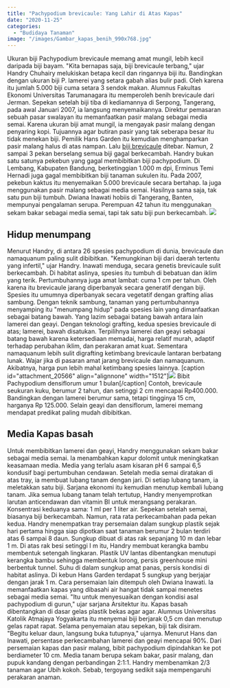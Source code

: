 ```yaml
---
title: "Pachypodium brevicaule: Yang Lahir di Atas Kapas"
date: "2020-11-25"
categories: 
  - "Budidaya Tanaman"
image: "/images/Gambar_kapas_benih_990x768.jpg"
---
```


Ukuran biji Pachypodium brevicaule memang amat mungil, lebih kecil daripada biji bayam. "Kita bernapas saja, biji brevicaule terbang," ujar Handry Chuhairy melukiskan betapa kecil dan ringannya biji itu. Bandingkan dengan ukuran biji P. lamerei yang setara gabah alias bulir padi. Oleh karena itu jumlah 5.000 biji cuma setara 3 sendok makan. Alumnus Fakultas Ekonomi Universitas Tarumanagara itu memperoleh benih brevicaule dari Jerman. Sepekan setelah biji tiba di kediamannya di Serpong, Tangerang, pada awal Januari 2007, ia langsung menyemaikannya. Direktur pemasaran sebuah pasar swalayan itu memanfaatkan pasir malang sebagai media semai. Karena ukuran biji amat mungil, ia mengayak pasir malang dengan penyaring kopi. Tujuannya agar butiran pasir yang tak seberapa besar itu tidak menekan biji. Pemilik Hans Garden itu kemudian menghamparkan pasir malang halus di atas nampan. Lalu [biji brevicaule](http://localhost/mitra/pachypodium-namaquanum-tumbuh-lambat.html#brevicaule) ditebar. Namun, 2 sampai 3 pekan berselang semua biji gagal berkecambah. Handry bukan satu satunya pekebun yang gagal membibitkan biji pachypodium. Di Lembang, Kabupaten Bandung, berketinggian 1.000 m dpi, Erminus Temi Hernadi juga gagal membibitkan biji tanaman sukulen itu. Pada 2007, pekebun kaktus itu menyemaikan 5.000 brevicaule secara bertahap. Ia juga menggunakan pasir malang sebagai media semai. Hasilnya sama saja, tak satu pun biji tumbuh. Dwiana Inawati hobiis di Tangerang, Banten, mempunyai pengalaman serupa. Perempuan 42 tahun itu menggunakan sekam bakar sebagai media semai, tapi tak satu biji pun berkecambah. [![](/images/Pachypodium1-1.jpg)](http://localhost/mitra/wp-content/uploads/2020/11/Pachypodium1-1.jpg)

## Hidup menumpang

Menurut Handry, di antara 26 spesies pachypodium di dunia, brevicaule dan namaquanum paling sulit dibibitkan. "Kemungkinan biji dari daerah tertentu yang infertil," ujar Handry. Inawati menduga, secara genetis brevicaule sulit berkecambah. Di habitat aslinya, spesies itu tumbuh di bebatuan dan iklim yang terik. Pertumbuhannya juga amat lambat: cuma 1 cm per tahun. Oleh karena itu brevicaule jarang diperbanyak secara generatif dengan biji. Spesies itu umumnya diperbanyak secara vegetatif dengan grafting alias sambung. Dengan teknik sambung, tanaman yang pertumbuhannya menyamping itu "menumpang hidup" pada spesies lain yang dimanfaatkan sebagai batang bawah. Yang lazim sebagai batang bawah antara lain lamerei dan geayi. Dengan teknologi grafting, kedua spesies brevicaule di atas; lamerei, bawah disatukan. Terpilihnya lamerei dan geayi sebagai batang bawah karena ketersediaan memadai, harga relatif murah, adaptif terhadap perubahan iklim, dan perakaran amat kuat. Sementara namaquanum lebih sulit digrafting ketimbang brevicaule lantaran berbatang lunak. Wajar jika di pasaran amat jarang brevicaule dan namaquanum. Akibatnya, harga pun lebih mahal ketimbang spesies lainnya. \[caption id="attachment\_20566" align="alignnone" width="1512"\][![](/images/Pachypodium-brevicaule.jpg)](http://localhost/mitra/wp-content/uploads/2020/11/Pachypodium-brevicaule.jpg) Bibit Pachypodium densiflorum umur 1 bulan\[/caption\] Contoh, brevicaule seukuran kuku, berumur 2 tahun, dan setinggi 2 cm mencapai Rp400.000. Bandingkan dengan lamerei berumur sama, tetapi tingginya 15 cm, harganya Rp 125.000. Selain geayi dan densiflorum, lamerei memang mendapat predikat paling mudah dibibitkan.

## Media Kapas basah

Untuk membibitkan lamerei dan geayi, Handry menggunakan sekam bakar sebagai media semai. Ia menambahkan kapur dolomit untuk meningkatkan keasamaan media. Media yang terlalu asam kisaran pH 6 sampai 6,5 kondusif bagi pertumbuhan cendawan. Setelah media semai diratakan di atas tray, ia membuat lubang tanam dengan jari. Di setiap lubang tanam, ia meletakkan satu biji. Sarjana ekonomi itu kemudian menutup kembali lubang tanam. Jika semua lubang tanam telah tertutup, Handry menyemprotkan larutan anticendawan dan vitamin BI untuk merangsang perakaran. Konsentrasi keduanya sama: 1 ml per 1 liter air. Sepekan setelah semai, biasanya biji berkecambah. Namun, rata rata perkecambahan pada pekan kedua. Handry menempatkan tray persemaian dalam sungkup plastik sejak hari pertama hingga siap dipotkan saat tanaman berumur 2 bulan terdiri atas 6 sampai 8 daun. Sungkup dibuat di atas rak sepanjang 10 m dan lebar 1 m. Di atas rak besi setinggi I m itu, Handry membuat kerangka bambu membentuk setengah lingkaran. Plastik UV lantas dibentangkan menutupi kerangka bambu sehingga membentuk lorong, persis greenhouse mini berbentuk tunnel. Suhu di dalam sungkup amat panas, persis kondisi di habitat aslinya. Di kebun Hans Garden terdapat 5 sungkup yang berjajar dengan jarak 1 m. Cara persemaian lain ditempuh oleh Dwiana Inawati. Ia memanfaatkan kapas yang dibasahi air hangat tidak sampai menetes sebagai media semai. "Itu untuk menyesuaikan dengan kondisi asal pachypodium di gurun," ujar sarjana Arsitektur itu. Kapas basah dibentangkan di dasar gelas plastik bekas agar agar. Alumnus Universitas Katolik Atmajaya Yogyakarta itu menyemai biji berjarak 0,5 cm dan menutup gelas rapat rapat. Selama penyemaian atau sepekan, biji tak disiram. "Begitu keluar daun, langsung buka tutupnya," ujarnya. Menurut Hans dan Inawati, persentase perkecambahan lamerei dan geayi mencapai 90%. Dari persemaian kapas dan pasir malang, bibit pachypodium dipindahkan ke pot berdiameter 10 cm. Media tanam berupa sekam bakar, pasir malang, dan pupuk kandang dengan perbandingan 2:1:1. Handry membenamkan 2/3 tanaman agar Ubih kokoh. Sebab, tergoyang sedikit saja mempengaruhi perakaran anaman.
